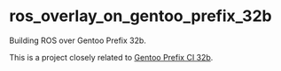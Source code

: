 # ros_overlay_on_gentoo_prefix_32b
Building ROS over Gentoo Prefix 32b.

This is a project closely related to [Gentoo Prefix CI 32b](https://github.com/awesomebytes/gentoo_prefix_ci_32b).

